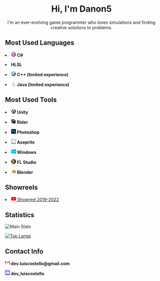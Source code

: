 <h1 align="center">Hi, I'm Danon5</h1>
<p align="center">I'm an ever-evolving game programmer who loves simulations and finding creative solutions to problems.</p>

<h2 align="left">Most Used Languages</h2>
<lo>
  <p><li><img src="Images/csharp.png" width="16" height="16"><b> C#</b></li></p>
  <p><li><b>HLSL</b></li></p>
  <p><li><img src="Images/cplusplus.png" width="16" height="16"><b> C++ (limited experience)</b></li></p>
  <p><li><img src="Images/java.png" width="16" height="16"><b> Java (limited experience)</b></li></p>
</lo>

<h2 align="left">Most Used Tools</h2>
<lo>
  <p><li><img src="Images/unity.png" width="16" height="16"><b> Unity</b></li></p>
  <p><li><img src="Images/rider.png" width="16" height="16"><b> Rider</b></li></p>
  <p><li><img src="Images/photoshop.png" width="16" height="16"><b> Photoshop</b></li></p>
  <p><li><img src="Images/aseprite.png" width="16" height="16"><b> Aseprite</b></li></p>
  <p><li><img src="Images/windows.png" width="16" height="16"><b> Windows</b></li></p>
  <p><li><img src="Images/flstudio.png" width="16" height="16"><b> FL Studio</b></li></p>
  <p><li><img src="Images/blender.png" width="16" height="16"><b> Blender</b></li></p>
</lo>

<h2 align="left">Showreels</h2>
<lo>
  <p><li><img src="Images/youtube.png" width="16" height="16"><a href="https://youtu.be/k5iiis8IaN4"> Showreel 2019-2022</a></li></p>
</lo>

<h2 align"left">Statistics</h2>

![Main Stats](https://github-readme-stats.vercel.app/api?username=Danon5)

[![Top Langs](https://github-readme-stats.vercel.app/api/top-langs/?username=Danon5)](https://github.com/Danon5/github-readme-stats)

<h2 align="left">Contact Info</h2>
<p><img src="Images/gmail.png" width="16" height="16"><b> dev.luiscostello@gmail.com</b></p>
<p><img src="Images/discord.png" width="16" height="16"><b> dev_luiscostello</b></p>
